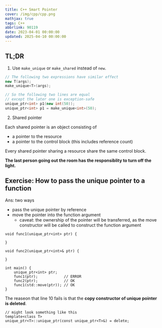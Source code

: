```yaml
---
title: C++ Smart Pointer
cover: /img/cpp/cpp.png
mathjax: true
tags: C++
abbrlink: 90119
date: 2023-04-01 00:00:00
updated: 2025-04-10 00:00:00
---
```


## TL;DR

1. Use `make_unique` or `make_shared` instead of `new`.
```cpp
// The following two expressions have similar effect
new T(args);
make_unique<T>(args);

// So the following two lines are equal 
// except the later one is exception-safe
unique_ptr<int> p1(new int(50));
unique_ptr<int> p1 = make_unique<int>(50);
```

2. Shared pointer

Each shared pointer is an object consisting of
- a pointer to the resource
- a pointer to the control block (this includes reference count)

Every shared pointer sharing a resource share the same control block.

**The last person going out the room has the responsiblity to turn off the light.**


## Exercise: How to pass the unique pointer to a function

Ans: two ways
- pass the unique pointer by reference
- move the pointer into the function argument
    - caveat: the ownership of the pointer will be transferred, as the move constructor will be called to construct the function argument

```cpp=
void func1(unique_ptr<int> ptr) {
    
}

void func2(unique_ptr<int>& ptr) {
    
}

int main() {
    unique_ptr<int> ptr;
    func1(ptr);            // ERROR
    func2(ptr);            // OK
    func1(std::move(ptr)); // OK
}
```

The reaseon that line 10 fails is that the **copy constructor of unique pointer is deleted**.
```cpp=
// might look something like this
template<class T>
unique_ptr<T>::unique_ptr(const unique_ptr<T>&) = delete;
```